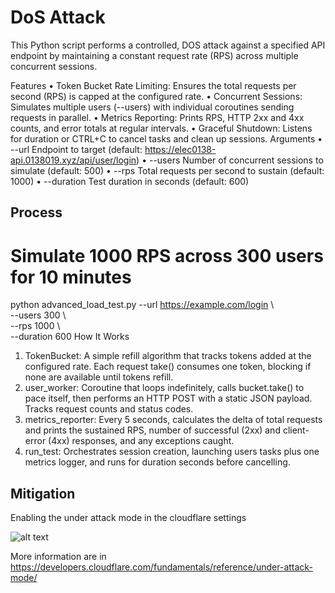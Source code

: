 # DoS Attack
This Python script performs a controlled, DOS attack against a specified API endpoint by maintaining a constant request rate (RPS) across multiple concurrent sessions.

Features
•	Token Bucket Rate Limiting: Ensures the total requests per second (RPS) is capped at the configured rate.
•	Concurrent Sessions: Simulates multiple users (--users) with individual coroutines sending requests in parallel.
•	Metrics Reporting: Prints RPS, HTTP 2xx and 4xx counts, and error totals at regular intervals.
•	Graceful Shutdown: Listens for duration or CTRL+C to cancel tasks and clean up sessions.
Arguments
•	--url
Endpoint to target (default: https://elec0138-api.0138019.xyz/api/user/login)
•	--users
Number of concurrent sessions to simulate (default: 500)
•	--rps
Total requests per second to sustain (default: 1000)
•	--duration
Test duration in seconds (default: 600)
## Process
# Simulate 1000 RPS across 300 users for 10 minutes
python advanced_load_test.py --url https://example.com/login \  
                             --users 300 \              
                             --rps 1000 \                
                             --duration 600
How It Works
1.	TokenBucket: A simple refill algorithm that tracks tokens added at the configured rate. Each request take() consumes one token, blocking if none are available until tokens refill.
2.	user_worker: Coroutine that loops indefinitely, calls bucket.take() to pace itself, then performs an HTTP POST with a static JSON payload. Tracks request counts and status codes.
3.	metrics_reporter: Every 5 seconds, calculates the delta of total requests and prints the sustained RPS, number of successful (2xx) and client-error (4xx) responses, and any exceptions caught.
4.	run_test: Orchestrates session creation, launching users tasks plus one metrics logger, and runs for duration seconds before cancelling.

## Mitigation

Enabling the under attack mode in the cloudflare settings

![alt text](.\images\dos_defence.jpg)

More information are in https://developers.cloudflare.com/fundamentals/reference/under-attack-mode/